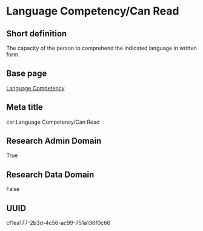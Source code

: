# Language Competency/Can Read
## Short definition
The capacity of the person to comprehend the indicated language in written form.
## Base page
[Language Competency](https://github.com/EuroCRIS/CASRAI-Dictionairies/blob/main/Objects/Language%20Competency.md)
## Meta title
csr:Language Competency/Can Read
## Research Admin Domain
True
## Research Data Domain
False
## UUID
cf1ea177-2b3d-4c56-ac99-751a136f0c66
